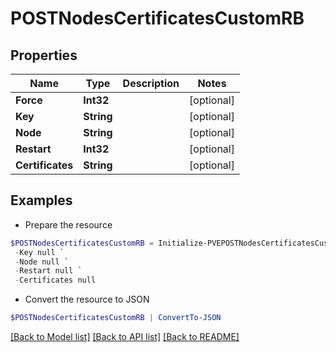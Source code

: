 # POSTNodesCertificatesCustomRB
## Properties

Name | Type | Description | Notes
------------ | ------------- | ------------- | -------------
**Force** | **Int32** |  | [optional] 
**Key** | **String** |  | [optional] 
**Node** | **String** |  | [optional] 
**Restart** | **Int32** |  | [optional] 
**Certificates** | **String** |  | [optional] 

## Examples

- Prepare the resource
```powershell
$POSTNodesCertificatesCustomRB = Initialize-PVEPOSTNodesCertificatesCustomRB  -Force null `
 -Key null `
 -Node null `
 -Restart null `
 -Certificates null
```

- Convert the resource to JSON
```powershell
$POSTNodesCertificatesCustomRB | ConvertTo-JSON
```

[[Back to Model list]](../README.md#documentation-for-models) [[Back to API list]](../README.md#documentation-for-api-endpoints) [[Back to README]](../README.md)

